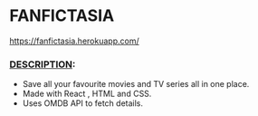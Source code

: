 # FANFICTASIA
https://fanfictasia.herokuapp.com/

### <u>DESCRIPTION</u>:
* Save all your favourite movies and TV series all in one place.<br/>
* Made with React , HTML and CSS. <br/>
* Uses OMDB API to fetch details.

